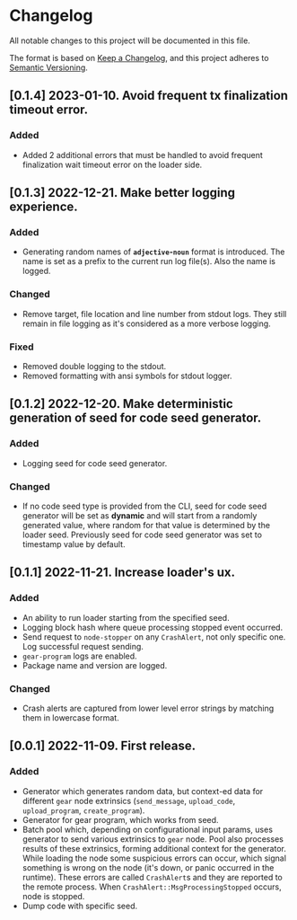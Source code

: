 # Changelog

All notable changes to this project will be documented in this file.

The format is based on [Keep a Changelog](https://keepachangelog.com/en/1.0.0/),
and this project adheres to [Semantic Versioning](https://semver.org/spec/v2.0.0.html).

## [0.1.4] 2023-01-10. Avoid frequent tx finalization timeout error.
### Added
- Added 2 additional errors that must be handled to avoid frequent finalization wait timeout error on the loader side.

## [0.1.3] 2022-12-21. Make better logging experience.
### Added
- Generating random names of **`adjective`-`noun`** format is introduced. The name is set as a prefix to the current run log file(s). Also the name is logged.
### Changed
- Remove target, file location and line number from stdout logs. They still remain in file logging as it's considered as a more verbose logging.
### Fixed
- Removed double logging to the stdout.
- Removed formatting with ansi symbols for stdout logger.

## [0.1.2] 2022-12-20. Make deterministic generation of seed for code seed generator.
### Added
- Logging seed for code seed generator.
### Changed
- If no code seed type is provided from the CLI, seed for code seed generator will be set as __dynamic__ and will start from a randomly generated value, where random for that value is determined by the loader seed. Previously seed for code seed generator was set to timestamp value by default.

## [0.1.1] 2022-11-21. Increase loader's ux.
### Added
- An ability to run loader starting from the specified seed.
- Logging block hash where queue processing stopped event occurred.
- Send request to `node-stopper` on any `CrashAlert`, not only specific one. Log successful request sending.
- `gear-program` logs are enabled.
- Package name and version are logged.
### Changed
- Crash alerts are captured from lower level error strings by matching them in lowercase format.

## [0.0.1] 2022-11-09. First release.
### Added
- Generator which generates random data, but context-ed data for different `gear` node extrinsics (`send_message`, `upload_code`, `upload_program`, `create_program`).
- Generator for gear program, which works from seed.
- Batch pool which, depending on configurational input params, uses generator to send various extrinsics to `gear` node. Pool also processes results of these extrinsics,
  forming additional context for the generator. While loading the node some suspicious errors can occur, which signal something is wrong on the node (it's down, or panic
  occurred in the runtime). These errors are called `CrashAlert`s and they are reported to the remote process. When `CrashAlert::MsgProcessingStopped` occurs, node is stopped.
- Dump code with specific seed.